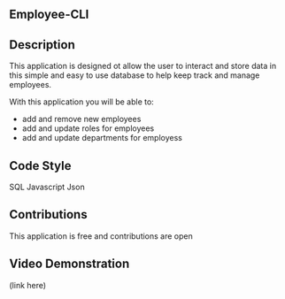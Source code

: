 **Employee-CLI**
----------------
**Description**
----------------
This application is designed ot allow the user to interact and store data
in this simple and easy to use database to help keep track and manage
employees. 

With this application you will be able to:
- add and remove new employees
- add and update roles for employees
- add and update departments for employess

**Code Style**
----------------
SQL
Javascript
Json

**Contributions**
----------------
This application is free and contributions are open

**Video Demonstration**
----------------
(link here)


